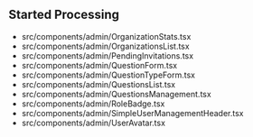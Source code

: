 ## Started Processing
- src/components/admin/OrganizationStats.tsx
- src/components/admin/OrganizationsList.tsx
- src/components/admin/PendingInvitations.tsx
- src/components/admin/QuestionForm.tsx
- src/components/admin/QuestionTypeForm.tsx
- src/components/admin/QuestionsList.tsx
- src/components/admin/QuestionsManagement.tsx
- src/components/admin/RoleBadge.tsx
- src/components/admin/SimpleUserManagementHeader.tsx
- src/components/admin/UserAvatar.tsx
